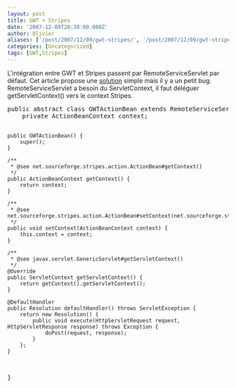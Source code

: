 ```yaml
---
layout: post
title: GWT + Stripes
date: '2007-12-09T20:38:00.000Z'
author: Olivier
aliases: ['/post/2007/12/09/gwt-stripes/', '/post/2007/12/09/gwt-stripes/']
categories: [Uncategorized]
tags: [GWT,Stripes]
---
```


<p>L'intégration entre GWT et Stripes passent par RemoteServiceServlet par défaut. Cet article propose une <a href="http://kaigrabfelder.de/en/2007/07/12/1184265360000.html">solution</a> simple mais il y a un petit bug. RemoteServiceServlet a besoin du ServletContext, il faut déléguer getServletContext() vers le context Stripes.</p> 
<pre class="prettyprint lang-java">
public abstract class GWTActionBean extends RemoteServiceServlet implements ActionBean {
    private ActionBeanContext context;

    public GWTActionBean() {
        super();
    }

    /**
     * @see net.sourceforge.stripes.action.ActionBean#getContext()
     */
    public ActionBeanContext getContext() {
        return context;
    }

    /**
     * @see net.sourceforge.stripes.action.ActionBean#setContext(net.sourceforge.stripes.action.ActionBeanContext)
     */
    public void setContext(ActionBeanContext context) {
        this.context = context;
    }

    /**
     * @see javax.servlet.GenericServlet#getServletContext()
     */
    @Override
    public ServletContext getServletContext() {
        return getContext().getServletContext();
    }

    @DefaultHandler
    public Resolution defaultHandler() throws ServletException {
        return new Resolution() {
            public void execute(HttpServletRequest request, HttpServletResponse response) throws Exception {
                doPost(request, response);
            }
        };
    }
}
</pre>